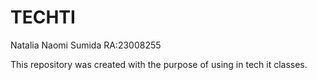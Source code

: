 # TECHTI

Natalia Naomi Sumida RA:23008255

This repository was created with the purpose of using in tech it classes.

